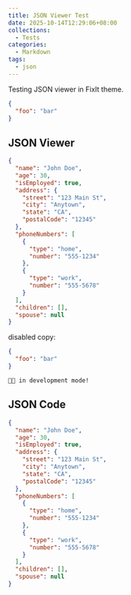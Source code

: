 ```yaml
---
title: JSON Viewer Test
date: 2025-10-14T12:29:06+08:00
collections:
  - Tests
categories:
  - Markdown
tags:
  - json
---
```


Testing JSON viewer in FixIt theme.

```json {boxed=false}
{
  "foo": "bar"
}
```

<!--more-->

## JSON Viewer

```json
{
  "name": "John Doe",
  "age": 30,
  "isEmployed": true,
  "address": {
    "street": "123 Main St",
    "city": "Anytown",
    "state": "CA",
    "postalCode": "12345"
  },
  "phoneNumbers": [
    {
      "type": "home",
      "number": "555-1234"
    },
    {
      "type": "work",
      "number": "555-5678"
    }
  ],
  "children": [],
  "spouse": null
}
```

disabled copy:

```json {copyable=false}
{
  "foo": "bar"
}
```

```fixit
🎉🥚 in development mode!
```

## JSON Code

```json {enable=false}
{
  "name": "John Doe",
  "age": 30,
  "isEmployed": true,
  "address": {
    "street": "123 Main St",
    "city": "Anytown",
    "state": "CA",
    "postalCode": "12345"
  },
  "phoneNumbers": [
    {
      "type": "home",
      "number": "555-1234"
    },
    {
      "type": "work",
      "number": "555-5678"
    }
  ],
  "children": [],
  "spouse": null
}
```

